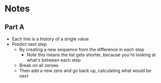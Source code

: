 # Notes

## Part A
- Each line is a history of a single value
- Predict next step
  - By creating a new sequence from the difference in each step
    - Note this means the list gets shorter, because you're looking at what's between each step 
  - Break on all zeroes
  - Then add a new zero and go back up, calculating what would be next